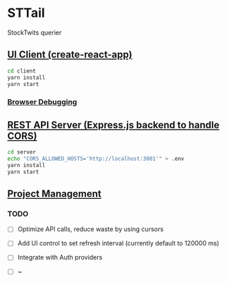 # STTail

StockTwits querier

## [UI Client (create-react-app)](./client/)

```bash
cd client
yarn install
yarn start
```

### [Browser Debugging](https://github.com/visionmedia/debug#browser-support)

## [REST API Server (Express.js backend to handle CORS)](./server/)

```bash
cd server
echo "CORS_ALLOWED_HOSTS='http://localhost:3001'" > .env
yarn install
yarn start
```

## [Project Management](./tasking/)

### TODO

- [ ] Optimize API calls, reduce waste by using cursors

- [ ] Add UI control to set refresh interval (currently default to 120000 ms)

- [ ] Integrate with Auth providers

- [ ] ~
